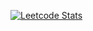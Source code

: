 <a href="https://leetcode.com/WilliamAmbrozic/" target="_blank">![Leetcode Stats](https://leetcode.card.workers.dev/?username=WilliamAmbrozic&theme=unicorn)</a>
